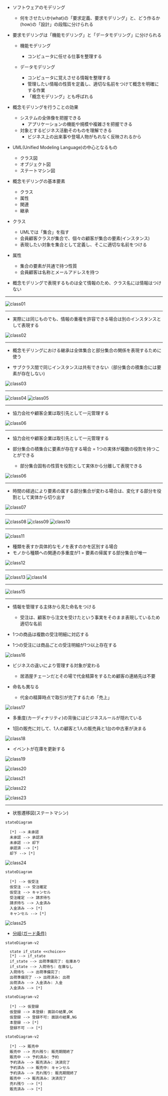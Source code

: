 
- ソフトウェアのモデリング
    - 何をさせたいか(what)の「要求定義、要求モデリング」と、どう作るか(how)の「設計」の段階に分けられる

- 要求モデリングは「機能モデリング」と「データモデリング」に分けられる
    - 機能モデリング
        - コンピュータに任せる仕事を整理する

    - データモデリング
        - コンピュータに覚えさせる情報を整理する
        - 管理したい情報の性質を定義し、適切な名前をつけて概念を明確にする作業
        - 「概念モデリング」とも呼ばれる

- 概念モデリングを行うことの効果
    - システムの全体像を把握できる
        - アプリケーションの機能や規模や複雑さを把握できる
    - 対象とするビジネス活動そのものを理解できる
        - ビジネス上の出来事や登場人物がもれなく反映されるから

- UML(Unified Modeling Language)の中心となるもの
    - クラス図
    - オブジェクト図
    - ステートマシン図

- 概念モデリングの基本要素
    - クラス
    - 属性
    - 関連
    - 継承

- クラス
    - UMLでは「集合」を指す
    - 会員顧客クラスが集合で、個々の顧客が集合の要素(インスタンス)
    - 表現したい対象を集合として定義し、そこに適切な名前をつける

- 属性
    - 集合の要素が共通で持つ性質
    - 会員顧客は名称とメールアドレスを持つ

- 概念モデリングで表現するものは全て情報のため、クラス名には情報はつけない

---
![class01](./assets/image/class01.png)

---

- 実際には同じものでも、情報の重複を許容できる場合は別のインスタンスとして表現する

![class02](./assets/image/class02.png)

---

- 概念モデリングにおける継承は全体集合と部分集合の関係を表現するために使う

- サブクラス間で同じインスタンスは共有できない（部分集合の積集合には要素が存在しない)

![class03](./assets/image/class03.png)

---

![class04](./assets/image/class04.png)
![class05](./assets/image/class05.png)


---
- 協力会社や顧客企業は取引先として一元管理する

![class06](./assets/image/class06.png)

---
- 協力会社や顧客企業は取引先として一元管理する

- 部分集合の積集合に要素が存在する場合 = 1つの実体が複数の役割を持つことができる
    - 部分集合固有の性質を役割として実体から分離して表現できる

![class06](./assets/image/class06.png)

---
- 時間の経過により要素の属する部分集合が変わる場合は、変化する部分を役割として実体から切り出す

![class07](./assets/image/class07.png)


---
![class08](./assets/image/class08.png)
![class09](./assets/image/class09.png)
![class10](./assets/image/class10.png)

---
![class11](./assets/image/class11.png)

- 種類を表すか具体的なモノを表すのかを区別する場合
- モノから種類への関連の多重度が1 = 要素の帰属する部分集合が唯一

![class12](./assets/image/class12.png)

---

![class13](./assets/image/class13.png)
![class14](./assets/image/class14.png)

---

![class15](./assets/image/class15.png)

---
- 情報を管理する主体から見た命名をつける
    - 受注は、顧客から注文を受けたという事実をそのまま表現しているため適切な名前

- 1つの商品は複数の受注明細に対応する
- 1つの受注には商品ごとの受注明細が1つ以上存在する

![class16](./assets/image/class16.png)

- ビジネスの違いにより管理する対象が変わる
    - 居酒屋チェーンだとその場で代金精算をするため顧客の連絡先は不要

- 命名も異なる
    - 代金の精算時点で取引が完了するため「売上」

![class17](./assets/image/class17.png)

- 多重度(カーディナリティ)の背後にはビジネスルールが隠れている

- 1回の販売に対して、1人の顧客と1人の販売員と1台の中古車が決まる

![class18](./assets/image/class18.png)

- イベントが在庫を更新する

![class19](./assets/image/class19.png)

![class20](./assets/image/class20.png)

![class21](./assets/image/class21.png)

![class22](./assets/image/class22.png)

![class23](./assets/image/class23.png)

---

- 状態遷移図(ステートマシン)

```mermaid
stateDiagram

  [*] --> 未承認 
  未承認 --> 承認済
  未承認 --> 却下
  承認済 --> [*]
  却下 --> [*]
```

![class24](./assets/image/class24.png)


```mermaid
stateDiagram

  [*] --> 仮受注
  仮受注 --> 受注確定
  仮受注 --> キャンセル
  受注確定 --> 請求待ち
  請求待ち --> 入金済み
  入金済み --> [*]
  キャンセル --> [*]
```

![class25](./assets/image/class25.png)

- [分岐(ガード条件)](https://mermaid-js.github.io/mermaid/#/stateDiagram?id=choice)

```mermaid
stateDiagram-v2

  state if_state <<choice>>
  [*] --> if_state
  if_state --> 出荷準備完了: 在庫あり
  if_state --> 入荷待ち: 在庫なし
  入荷待ち --> 出荷準備完了: 
  出荷準備完了 --> 出荷済み: 出荷
  出荷済み --> 入金済み: 入金
  入金済み --> [*]
```

```mermaid
stateDiagram-v2

  [*] --> 仮登録
  仮登録 --> 本登録: 面談の結果,OK
  仮登録 --> 登録不可: 面談の結果,NG
  本登録 --> [*]
  登録不可 --> [*]
```

```mermaid
stateDiagram-v2

  [*] --> 販売中
  販売中 --> 売れ残り: 販売期間終了
  販売中 --> 予約済み: 予約
  予約済み --> 販売済み: 決済完了
  予約済み --> 販売中: キャンセル
  予約済み --> 売れ残り: 販売期間終了
  販売中 --> 販売済み: 決済完了
  売れ残り --> [*]
  販売済み --> [*]
```